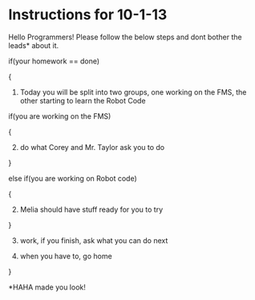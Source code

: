 Instructions for 10-1-13
============

Hello Programmers! Please follow the below steps and dont bother the leads* about it.

if(your homework == done)

{

  1) Today you will be split into two groups, one working on the FMS, the other starting to learn the Robot Code
  
  if(you are working on the FMS)
  
  {
  
  2) do what Corey and Mr. Taylor ask you to do
  
  }
  
  else if(you are working on Robot code)
  
  {
  
  2) Melia should have stuff ready for you to try
  
  }
    
  3) work, if you finish, ask what you can do next
  
  4) when you have to, go home
  
}

*HAHA made you look!
